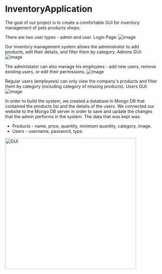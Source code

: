 # InventoryApplication
The goal of our project is to create a comfortable GUI for inventory management of pets products shops.

There are two user types - admin and user.
Login Page:
![image](https://user-images.githubusercontent.com/105801035/176411348-73b3e9d8-e8ca-43c4-97ba-83891bd540a0.png|width=10px)

Our inventory management system allows the administrator to add products, edit their details, and filter them by category. 
Admins GUI:
![image](https://user-images.githubusercontent.com/105801035/176411504-41abb69a-7871-4334-bc03-8173085be05c.png)

The administator can also manage his employees - add new users, remove existing users, or edit their permissions.
![image](https://user-images.githubusercontent.com/105801035/176411682-7bd5765f-aac8-48a8-87af-e6ba1a6be7f7.png)


Regular users (employees) can only view the company's products and filter them by category (including category of missing products).
Users GUI:
![image](https://user-images.githubusercontent.com/105801035/176411611-02be88bf-2542-4b38-8770-3f6cb528d128.png)


In order to build the system, we created a database in Mongo DB that contained the products list and the details of the users. We connected our website to the Mongo DB server in order to save and update the changes that the admin performs in the system.
The data that was kept was:
* Products - name, price, quantity, minimum quantity, category, image.
* Users - username, password, type.




<img width="429" alt="GUI" src="https://user-images.githubusercontent.com/105801035/169852871-59279571-419d-48ec-ab09-e1ed34c6477d.png">
